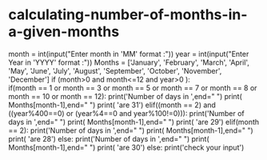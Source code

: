 # calculating-number-of-months-in-a-given-months
month = int(input("Enter month  in 'MM' format :"))
year = int(input("Enter Year  in 'YYYY' format :"))
Months = ['January', 'February', 'March', 'April', 'May', 'June', 'July', 'August', 'September', 'October', 'November', 'December']
if (month>0 and month<=12 and year>0  ):   
    if(month == 1 or month == 3 or month == 5 or month == 7 or month == 8 or month == 10 or month == 12):
        print('Number of days in ',end=" ")
        print( Months[month-1],end=" ")
        print( 'are 31')
    elif((month == 2) and ((year%400==0) or (year%4==0 and year%100!=0))):
        print('Number of days in ',end=" ")
        print( Months[month-1],end=" ")
        print( 'are 29')
    elif(month == 2):
        print('Number of days in ',end=" ")
        print( Months[month-1],end=" ")
        print( 'are 28')
    else:
        print('Number of days in ',end=" ")
        print( Months[month-1],end=" ")
        print( 'are 30')
else:
    print('check your input')
    


      

